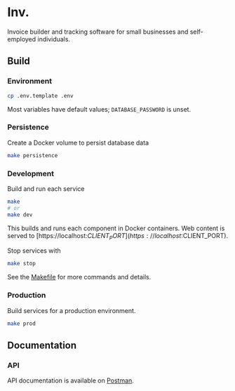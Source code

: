 # Inv.

Invoice builder and tracking software for small businesses and self-employed individuals.

## Build

### Environment

```bash
cp .env.template .env
```

Most variables have default values; `DATABASE_PASSWORD` is unset.

### Persistence

Create a Docker volume to persist database data

```bash
make persistence
```

### Development

Build and run each service

```bash
make
# or
make dev
```

This builds and runs each component in Docker containers. Web content is served to [https://localhost:$CLIENT_PORT](https://localhost:$CLIENT_PORT).

Stop services with

```bash
make stop
```

See the [Makefile](Makefile) for more commands and details.

### Production

Build services for a production environment.

```bash
make prod
```

## Documentation

### API

API documentation is available on [Postman](https://documenter.getpostman.com/view/22285722/2sB2cRDPxj#b6f50fc6-3c30-453a-8a80-4e75030f632f).
